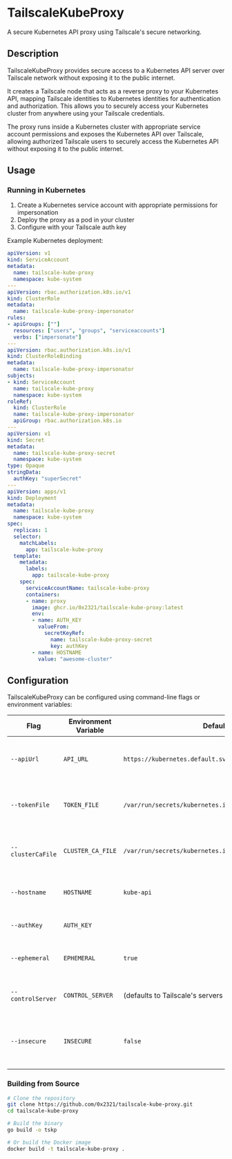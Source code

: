 # TailscaleKubeProxy

A secure Kubernetes API proxy using Tailscale's secure networking.

## Description

TailscaleKubeProxy provides secure access to a Kubernetes API server over Tailscale network without exposing it to the public internet.

It creates a Tailscale node that acts as a reverse proxy to your Kubernetes API, mapping Tailscale identities to Kubernetes identities for authentication and authorization. This allows you to securely access your Kubernetes cluster from anywhere using your Tailscale credentials.

The proxy runs inside a Kubernetes cluster with appropriate service account permissions and exposes the Kubernetes API over Tailscale, allowing authorized Tailscale users to securely access the Kubernetes API without exposing it to the public internet.

## Usage

### Running in Kubernetes

1. Create a Kubernetes service account with appropriate permissions for impersonation
2. Deploy the proxy as a pod in your cluster
3. Configure with your Tailscale auth key

Example Kubernetes deployment:

```yaml
apiVersion: v1
kind: ServiceAccount
metadata:
  name: tailscale-kube-proxy
  namespace: kube-system
---
apiVersion: rbac.authorization.k8s.io/v1
kind: ClusterRole
metadata:
  name: tailscale-kube-proxy-impersonator
rules:
- apiGroups: [""]
  resources: ["users", "groups", "serviceaccounts"]
  verbs: ["impersonate"]
---
apiVersion: rbac.authorization.k8s.io/v1
kind: ClusterRoleBinding
metadata:
  name: tailscale-kube-proxy-impersonator
subjects:
- kind: ServiceAccount
  name: tailscale-kube-proxy
  namespace: kube-system
roleRef:
  kind: ClusterRole
  name: tailscale-kube-proxy-impersonator
  apiGroup: rbac.authorization.k8s.io
---
apiVersion: v1
kind: Secret
metadata:
  name: tailscale-kube-proxy-secret
  namespace: kube-system
type: Opaque
stringData:
  authKey: "superSecret"
---
apiVersion: apps/v1
kind: Deployment
metadata:
  name: tailscale-kube-proxy
  namespace: kube-system
spec:
  replicas: 1
  selector:
    matchLabels:
      app: tailscale-kube-proxy
  template:
    metadata:
      labels:
        app: tailscale-kube-proxy
    spec:
      serviceAccountName: tailscale-kube-proxy
      containers:
      - name: proxy
        image: ghcr.io/0x2321/tailscale-kube-proxy:latest
        env:
        - name: AUTH_KEY
          valueFrom:
            secretKeyRef:
              name: tailscale-kube-proxy-secret
              key: authKey
        - name: HOSTNAME
          value: "awesome-cluster"
```

## Configuration

TailscaleKubeProxy can be configured using command-line flags or environment variables:

| Flag              | Environment Variable | Default                                                | Description                                                              |
|-------------------|----------------------|--------------------------------------------------------|--------------------------------------------------------------------------|
| `--apiUrl`        | `API_URL`            | `https://kubernetes.default.svc`                       | URL of the Kubernetes API server to proxy requests to                    |
| `--tokenFile`     | `TOKEN_FILE`         | `/var/run/secrets/kubernetes.io/serviceaccount/token`  | Path to the Kubernetes service account token file                        |
| `--clusterCaFile` | `CLUSTER_CA_FILE`    | `/var/run/secrets/kubernetes.io/serviceaccount/ca.crt` | Path to a file containing the Kubernetes API CA certificate              |
| `--hostname`      | `HOSTNAME`           | `kube-api`                                             | Hostname for this Tailscale node in the tailnet                          |
| `--authKey`       | `AUTH_KEY`           |                                                        | Tailscale authentication key                                             |
| `--ephemeral`     | `EPHEMERAL`          | `true`                                                 | If true, the Tailscale node will be ephemeral                            |
| `--controlServer` | `CONTROL_SERVER`     | (defaults to Tailscale's servers if empty)             | URL of the Tailscale coordination server                                 |
| `--insecure`      | `INSECURE`           | `false`                                                | If true, the Kubernetes API certificate will not be checked for validity |


### Building from Source

```bash
# Clone the repository
git clone https://github.com/0x2321/tailscale-kube-proxy.git
cd tailscale-kube-proxy

# Build the binary
go build -o tskp

# Or build the Docker image
docker build -t tailscale-kube-proxy .
```
